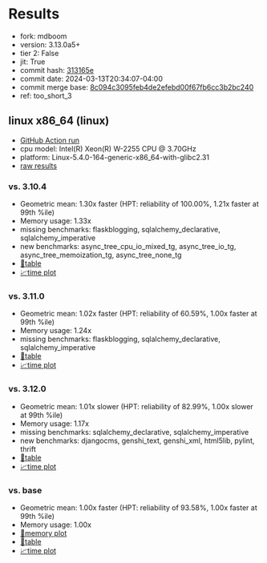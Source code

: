 # Results

- fork: mdboom
- version: 3.13.0a5+
- tier 2: False
- jit: True
- commit hash: [313165e](https://github.com/mdboom/cpython/commit/313165e)
- commit date: 2024-03-13T20:34:07-04:00
- commit merge base: [8c094c3095feb4de2efebd00f67fb6cc3b2bc240](https://github.com/mdboom/cpython/commit/8c094c3095feb4de2efebd00f67fb6cc3b2bc240)
- ref: too_short_3

## linux x86_64 (linux)

- [GitHub Action run](https://github.com/faster-cpython/benchmarking/actions/runs/8273593161)
- cpu model: Intel(R) Xeon(R) W-2255 CPU @ 3.70GHz
- platform: Linux-5.4.0-164-generic-x86_64-with-glibc2.31
- [raw results](bm-20240313-linux-x86_64-mdboom-too_short_3-3.13.0a5%2B-313165e.json)

### vs. 3.10.4

- Geometric mean: 1.30x faster (HPT: reliability of 100.00%, 1.21x faster at 99th %ile)
- Memory usage: 1.33x
- missing benchmarks: flaskblogging, sqlalchemy_declarative, sqlalchemy_imperative
- new benchmarks: async_tree_cpu_io_mixed_tg, async_tree_io_tg, async_tree_memoization_tg, async_tree_none_tg
- [📄table](bm-20240313-linux-x86_64-mdboom-too_short_3-3.13.0a5%2B-313165e-vs-3.10.4.md)
- [📈time plot](bm-20240313-linux-x86_64-mdboom-too_short_3-3.13.0a5%2B-313165e-vs-3.10.4.png)

### vs. 3.11.0

- Geometric mean: 1.02x faster (HPT: reliability of 60.59%, 1.00x faster at 99th %ile)
- Memory usage: 1.24x
- missing benchmarks: flaskblogging, sqlalchemy_declarative, sqlalchemy_imperative
- [📄table](bm-20240313-linux-x86_64-mdboom-too_short_3-3.13.0a5%2B-313165e-vs-3.11.0.md)
- [📈time plot](bm-20240313-linux-x86_64-mdboom-too_short_3-3.13.0a5%2B-313165e-vs-3.11.0.png)

### vs. 3.12.0

- Geometric mean: 1.01x slower (HPT: reliability of 82.99%, 1.00x slower at 99th %ile)
- Memory usage: 1.17x
- missing benchmarks: sqlalchemy_declarative, sqlalchemy_imperative
- new benchmarks: djangocms, genshi_text, genshi_xml, html5lib, pylint, thrift
- [📄table](bm-20240313-linux-x86_64-mdboom-too_short_3-3.13.0a5%2B-313165e-vs-3.12.0.md)
- [📈time plot](bm-20240313-linux-x86_64-mdboom-too_short_3-3.13.0a5%2B-313165e-vs-3.12.0.png)

### vs. base

- Geometric mean: 1.00x faster (HPT: reliability of 93.58%, 1.00x faster at 99th %ile)
- Memory usage: 1.00x
- [🧠memory plot](bm-20240313-linux-x86_64-mdboom-too_short_3-3.13.0a5%2B-313165e-vs-base-mem.png)
- [📄table](bm-20240313-linux-x86_64-mdboom-too_short_3-3.13.0a5%2B-313165e-vs-base.md)
- [📈time plot](bm-20240313-linux-x86_64-mdboom-too_short_3-3.13.0a5%2B-313165e-vs-base.png)

